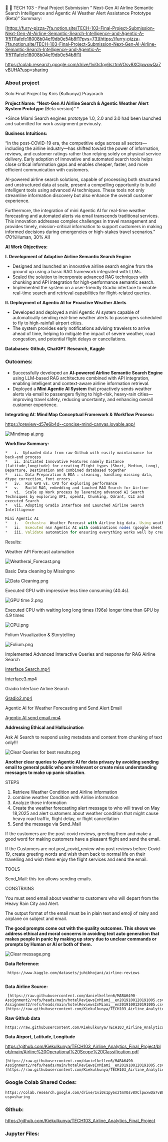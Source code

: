 🛫 🤖 TECH 103 - Final Project Submission “ Next-Gen AI Airline Semantic Search Intelligence and Agentic AI Weather Alert Assistance Prototype (Beta)”
Summary:

[https://furry-pizza-7fa.notion.site/TECH-103-Final-Project-Submission-Next-Gen-AI-Airline-Semantic-Search-Intelligence-and-Agentic-A-1f5111afefc18008b04ef9db0e54b8f1?pvs=73](https://furry-pizza-7fa.notion.site/TECH-103-Final-Project-Submission-Next-Gen-AI-Airline-Semantic-Search-Intelligence-and-Agentic-A-1f5111afefc18008b04ef9db0e54b8f1)

https://colab.research.google.com/drive/1vi0s1py6sztmVOsv8XClpwxwQa7vBUHA?usp=sharing

### About project

Solo Final Project by Kiris (Kulkunya) Prayarach

**Project Name: “Next-Gen AI Airline Search & Agentic Weather Alert System Prototype** (Beta version)” *

*Since Miami Search engines prototype 1.0, 2.0 and 3.0 had been launched and submitted for work assignment previously.   

**Business Intuitions:**

“In the post-COVID-19 era, the competitive edge across all sectors—including the airline industry—has shifted toward the power of information, reviews, and customer ratings rather than relying solely on physical service delivery. Early adoption of innovative and automated search tools helps close critical information gaps and enables cheaper, faster, and more efficient communication with customers.

AI-powered airline search solutions, capable of processing both structured and unstructured data at scale, present a compelling opportunity to build intelligent tools using advanced AI techniques. These tools not only streamline information discovery but also enhance the overall customer experience.

Furthermore, the integration of mini Agentic AI for real-time weather forecasting and automated alerts via email transcends traditional services. This innovation addresses complex challenges in travel management and provides timely, mission-critical information to support customers in making informed decisions during emergencies or high-stakes travel scenarios.” (70%Human, 30% AI) 

**AI Work Objectives:** 

**I. Development of Adaptive Airline Semantic Search Engine**

- Designed and launched an innovative airline search engine from the ground up using a basic RAG framework integrated with LLMs.
- Scaled the solution to incorporate advanced RAG techniques with chunking and API integration for high-performance semantic search.
- Implemented the system on a user-friendly Gradio interface to enable real-time search and retrieval capabilities for flight-related queries.

**II. Deployment of Agentic AI for Proactive Weather Alerts**

- Developed and deployed a mini Agentic AI system capable of automatically sending real-time weather alerts to passengers scheduled to fly to high-rainfall airport cities.
- The system provides early notifications advising travelers to arrive ahead of time, helping to mitigate the impact of severe weather, road congestion, and potential flight delays or cancellations.

**Databases: Github, ChatGPT Research, Kaggle**

### **Outcomes:**

- Successfully developed an **AI-powered Airline Semantic Search Engine** using LLM-based RAG architecture combined with API integration, enabling intelligent and context-aware airline information retrieval.
- Deployed a **Mini Agentic AI System** that proactively sends weather alerts via email to passengers flying to high-risk, heavy-rain cities—improving travel safety, reducing uncertainty, and enhancing overall customer experience.

**Integrating AI: Mind Map Conceptual Framework & Workflow Process:**

https://preview-d57e6b4d--concise-mind-canvas.lovable.app/

![Mindmap ai.png](attachment:b5bba3cc-b901-4986-a358-ecbda91bb277:Mindmap_ai.png)

**Workflow Summary:** 

```
*   i.  Uploaded data from raw Github with easily maintainance for back-end process 
*   ii. Initiated Innovative Features namely Distance (latitude,longitude) for creating Flight types (Short, Medium, Long), Departure, Destination and combined databased together
*   iii. Data Preparation & EDA : cleaning, handling missing data, dtype correction, font errors. 
*   iv.  Run GPU vs. CPU for exploring performance 
*   v.   Build RAG, embedding and lauched RAG Search for Airline
*   vi.  Scale up Work process by leveraing advanced AI Search Techniques by exploring API, openAI, Chunking, Qdrant, CLI and executed Search 
*   vii. Adopting Gradio Interface and Launched Airline Search Intellligence

```

```jsx
Mini Agentic AI
*   i.   Orchastra  Weather Forecast with Airline big data. Using weather ai for automation and efficiency to predict weather condition by assigning heavy rain, sunny, or cloudly, or strom obtained from weather forecast API
*   ii.  Executed n&n Agentic AI with combinations nodes (google sheet, IF, Filter, AI Agent, openai, Gmail)
*   iii. Validate automation for ensuring everything works well by creating google sheet to check how many emails sent out to customers and correctly

```

Results: 

Weather API Forecast automation 

![Weatherai_Forecast.png](attachment:272f4409-8dab-4361-8192-c95ffd5016a9:Weatherai_Forecast.png)

Basic Data cleaning by Missingno

![Data Cleaning.png](attachment:a8941b4f-5538-4383-8a79-21b060d38d58:Data_Cleaning.png)

Executed GPU with impressive less time consuming (40.4s). 

![GPU time 2.png](attachment:d4a66710-a4e2-44cd-9da2-59fd61ad727a:GPU_time_2.png)

Executed CPU with waiting long long times (196s)  longer time than GPU by 4.9 times

![CPU.png](attachment:c9d0cd4d-116b-4874-a4e5-cd3f2623e50c:CPU.png)

Folium Visualization & Storytelling

![Folium.png](attachment:f378c6e2-5179-40ad-b042-e4652b9d87b1:Folium.png)

Implemented Advanced Interactive Queries and response for RAG Airline Search

[Interface Search.mp4](attachment:681eefd3-2ad7-4a67-af57-001b169bca8e:Interface_Search.mp4)

[Interface3.mp4](attachment:2ea689e4-0ae9-4021-9f02-c8bbcd85df99:Interface3.mp4)

 Gradio Interface Airline Search

[Gradio2.mp4](attachment:3390cdc3-5614-420e-9c2e-e4644a515958:Gradio2.mp4)

Agentic AI for Weather Forecasting and Send Alert Email

[Agentic AI send email.mp4](attachment:7b52739e-8186-4e23-9a8d-bfc918463e2a:Agentic_AI_send_email.mp4)

**Addressing Ethical and Hallucination**

Ask AI Search to respond using metadata and content from chunking of text only!!!

![Clear Queries for best results.png](attachment:956f3ab9-07db-4f1e-9106-1c384856fc3b:Clear_Queries_for_best_results.png)

**Another clear queries to Agentic AI for data privacy by avoiding sending email to general public who are irrelevant or create miss understanding messages to make up panic situation.**

STEPS

1. Retrieve Weather Condition and Airline information
2. combine weather Condition with Airline information
3. Analyze those information
4. Create the weather forecasting alert message to who will travel on May 18,2025 and alert customers about weather condition that might cause heavy road traffic, flight delay, or flight cancellation
5. Send the message via Send_Mail

If the customers are the post-covid reviews, greeting them and make a good word for making customers have a pleasant flight and send the email.

If the Customers are not post_covid_review who post reviews before Covid-19, create greeting words and wish them back to normal life on their travelling and wish them enjoy the flight services and send the email.

TOOLS

Send_Mail: this too allows sending emails.

CONSTRAINS

You must send email about weather to customers who will depart from the Heavy Rain City and Alert.

The output format of the email must be in plain text and emoji of rainy and airplane on subject and email.

**The good prompts come out with the quality outcomes. This shows we address ethical and moral concerns in avoiding text auto generation that makes people in panic by making up story due to unclear commands or prompts by Human or AI or both of them.**

![Clear message.png](attachment:b3084186-6e45-4c4c-8dbb-f4ea2b615bff:Clear_message.png)

**Data Reference:**

```
 https://www.kaggle.com/datasets/juhibhojani/airline-reviews
 
```

 **Data Airline Source:**

```
 [https://raw.githubusercontent.com/danielkellen6/MABA6490-Assignment2/refs/heads/main/hotelReviewsInMiami__en2019100120191005.csvhttps://raw.githubusercontent.com/danielkellen6/MABA6490-Assignment2/refs/heads/main/hotelReviewsInMiami__en2019100120191005.csv](https://raw.githubusercontent.com/Kiekulkunya/TECH103_Airline_Analytics_Final_Project/main/Airline%20Operational%20Scope%20Classification.pdf)
```

**Raw Github data**

```
https://raw.githubusercontent.com/Kiekulkunya/TECH103_Airline_Analytics_Final_Project/refs/heads/main/Airline_review.csv
```

**Data Airport, Latitude, Longitude**

https://github.com/Kiekulkunya/TECH103_Airline_Analytics_Final_Project/blob/main/Airline%20Operational%20Scope%20Classification.pdf

```
[https://raw.githubusercontent.com/danielkellen6/MABA6490-Assignment2/refs/heads/main/hotelReviewsInMiami__en2019100120191005.csv](https://raw.githubusercontent.com/Kiekulkunya/TECH103_Airline_Analytics_Final_Project/main/Airline%20Operational%20Scope%20Classification.pdf)
```

### Google Colab Shared Codes:

```
https://colab.research.google.com/drive/1vi0s1py6sztmVOsv8XClpwxwQa7vBUHA?usp=sharing
```

### Github:

https://github.com/Kiekulkunya/TECH103_Airline_Analytics_Final_Project

### Jupyter Files:
